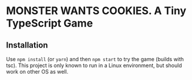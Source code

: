 # MONSTER WANTS COOKIES. A Tiny TypeScript Game

## Installation

Use `npm install` (or `yarn`) and then `npm start` to try the game (builds with tsc). This project is only known to run in a Linux environment, but should work on other OS as well.
